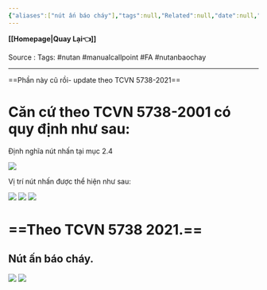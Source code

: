 ```yaml
---
{"aliases":["nút ấn báo cháy"],"tags":null,"Related":null,"date":null,"URL":null,"Author":null,"dg-publish":true,"image":null,"permalink":"/Electric Engineer/ELV/Báo cháy -Fire alarm system/QUY ĐỊNH NÀO LIÊN QUAN ĐẾN LẮP ĐẶT NÚT ẤN BÁO CHÁY/","dgPassFrontmatter":true,"noteIcon":"2","created":"2024-02-29T09:58:33.212+07:00","updated":"2024-01-19T15:28:33.000+07:00"}
---
```


**[[Homepage\|Quay Lại👈]]**

Source : 
Tags: #nutan #manualcallpoint #FA #nutanbaochay


---
==Phần này cũ rồi- update theo TCVN 5738-2021==
# Căn cứ theo TCVN 5738-2001 có quy định như sau:

Định nghĩa nút nhấn tại mục 2.4

![](https://gvsi.vn/images/uploads/thamkhao/Quy%20%C4%91%E1%BB%8Bnh%20v%E1%BB%81%20l%E1%BA%AFp%20%C4%91%E1%BA%B7t%20n%C3%BAt%20nh%E1%BA%A5n1.png)

Vị trí nút nhấn được thể hiện như sau:

![](https://i.imgur.com/DcNYziH.png)
![](https://i.imgur.com/kKHbGmN.png)
![](https://i.imgur.com/9jNohl5.png)
# ==Theo TCVN 5738 2021.==

## Nút ấn báo cháy.


![](https://i.imgur.com/JNeNz7b.png)
![](https://i.imgur.com/3xWGoOv.png)
